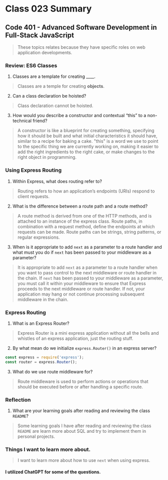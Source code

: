 # Class 023 Summary
## Code 401 - Advanced Software Development in Full-Stack JavaScript

> These topics relates because they have specific roles on web application developments.

### Review: ES6 Classes
1. Classes are a template for creating ____.
> Classes are a temple for creating **objects**.
2. Can a class declaration be hoisted?
> Class declaration cannot be hoisted.
3. How would you describe a constructor and contextual “this” to a non-technical friend?
> A constructor is like a blueprint for creating something, specifying how it should be built and what initial characteristics it should have, similar to a recipe for baking a cake. "this" is a word we use to point to the specific thing we are currently working on, making it easier to add the right ingredients to the right cake, or make changes to the right object in programming.

### Using Express Routing
1. Within Express, what does routing refer to?
> Routing refers to how an application’s endpoints (URIs) respond to client requests.
2. What is the difference between a route path and a route method?
> A route method is derived from one of the HTTP methods, and is attached to an instance of the express class.
> Route paths, in combination with a request method, define the endpoints at which requests can be made. Route paths can be strings, string patterns, or regular expressions.
3. When is it appropriate to add `next` as a parameter to a route handler and what must you do if `next` has been passed to your middleware as a parameter?
> It is appropriate to add `next` as a parameter to a route handler when you want to pass control to the next middleware or route handler in the chain.
> If `next` has been passed to your middleware as a parameter, you must call it within your middleware to ensure that Express proceeds to the next middleware or route handler. If not, your application may hang or not continue processing subsequent middleware in the chain.

### Express Routing
1. What is an Express Router?
> Express Router is a mini express application without all the bells and whistles of an express application, just the routing stuff.
2. By what mean do we initialize `express.Router()` in an express server?
```javascript
const express = require('express');
const router = express.Router();
```
3. What do we use route middleware for?
> Route middleware is used to perform actions or operations that should be executed before or after handling a specific route.

### Reflection
1. What are your learning goals after reading and reviewing the class `README`?
> Some learning goals I have after reading and reviewing the class `README` are learn more about SQL and try to implement them in personal projects.

### Things I want to learn more about.
> I want to learn more about how to use `next` when using express.

#### I utilized ChatGPT for some of the questions.
